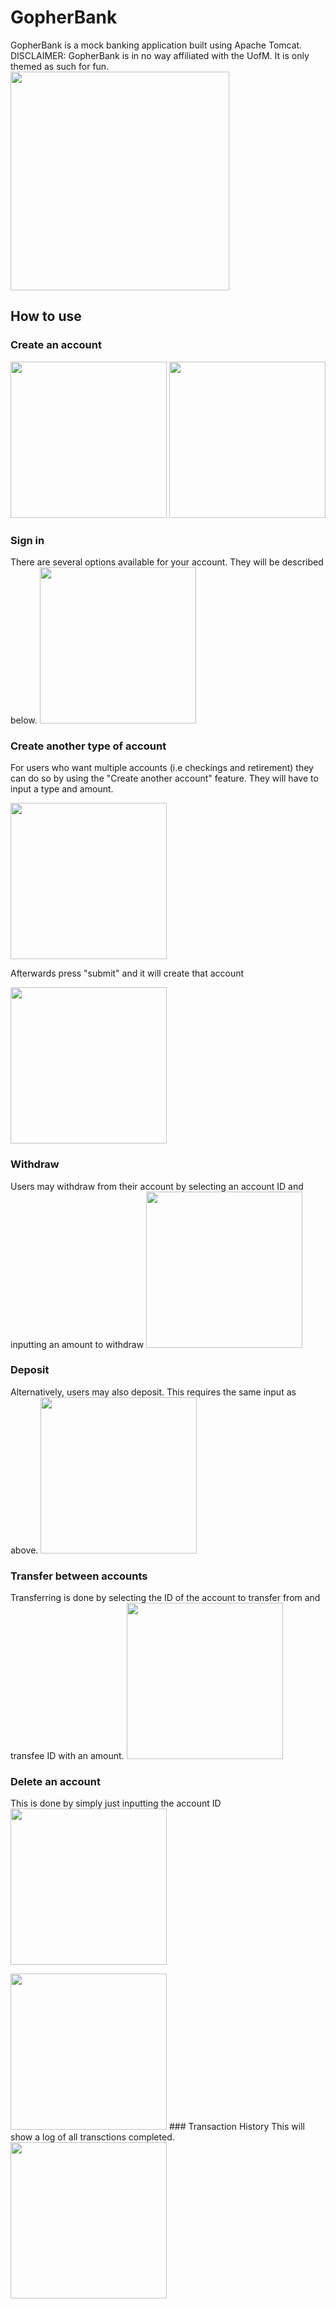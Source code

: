 # GopherBank
GopherBank is a mock banking application built using Apache Tomcat.
DISCLAIMER: GopherBank is in no way affiliated with the UofM. It is only themed as such for fun.
<img src="https://i.imgur.com/zOtU8PY.jpg" width="350">

## How to use

### Create an account
<img src="https://i.imgur.com/GPwbey7.jpg" width="250">
<img src="https://i.imgur.com/uebbjMk.png" width="250">

### Sign in
There are several options available for your account. They will be described below.
<img src="https://i.imgur.com/ZBRNGpy.png" width="250">

### Create another type of account
For users who want multiple accounts (i.e checkings and retirement) they can do so by using the "Create another account" feature. They will have to input a type and amount.

<img src="https://i.imgur.com/OmChOoK.png" width="250">

Afterwards press "submit" and it will create that account

<img src="https://i.imgur.com/Ib9ezJA.png" width="250">

### Withdraw
Users may withdraw from their account by selecting an account ID and inputting an amount to withdraw
<img src="https://i.imgur.com/VKMpa7R.png" width="250">

### Deposit
Alternatively, users may also deposit. This requires the same input as above.
<img src="https://i.imgur.com/II3Ll0o.png" width="250">

### Transfer between accounts
Transferring is done by selecting the ID of the account to transfer from and transfee ID with an amount.
<img src="https://i.imgur.com/ZZAEXSu.png" width="250">

### Delete an account
This is done by simply just inputting the account ID
<img src="https://i.imgur.com/bgXxQFF.png" width="250">

<img src="https://i.imgur.com/8SqIfSD/png" width="250">
### Transaction History
This will show a log of all transctions completed.
<img src="https://i.imgur.com/mT8JxkZ.png" width="250">

